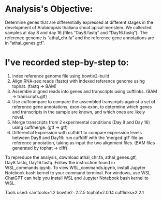 # Analysis's Objective:

Determine genes that are differentially expressed at different stages in the development of Arabidopsis thaliana shoot apical meristem. We collected samples at day 8 and day 16 (files “Day8.fastq” and “Day16.fastq”).
The reference genome is “athal_chr.fa” and the reference gene annotations are in “athal_genes.gtf”. 

# I've recorded step-by-step to:
1. Index reference genome file using bowtie2-build
2. Align RNA-seq reads (fastq) with indexed reference genome using tophat. (fastq -> BAM)
3. Assemble aligned reads into genes and transcripts using cufflinks. (BAM -> transcripts.gtf)
4. Use cuffcompare to compare the assembled transcripts against a set of reference gene annotations, exon-by-exon, to determine which genes and transcripts in the sample are known, and which ones are likely novel.
5. Merge transcripts from 2 experimental conditions (Day 8 and Day 16) using cuffmerge. (gtf -> gtf)
6. Differential Expression with cuffdiff to compare expression levels between Day8 and Day16: run cuffdiff with the ‘merged.gtf’ file as reference annotation, taking as input the two alignment files. (BAM files generated by tophat -> diff)

To repreduce the analysis, download athal_chr.fa, athal_genes.gtf, Day8.fastq, Day16.fastq. Follow the instruction found in WSL_commands.ipynb. 
To view WSL_commands.ipynb, install Jupyter Notebook bash kernel to your command terminal. For windows, use WSL. 
ChatGPT can help you install WSL and Jupyter Notebook bash kernel to WSL.

Tools used: samtools=1.2 bowtie2=2.2.5 tophat=2.0.14 cufflinks=2.2.1
